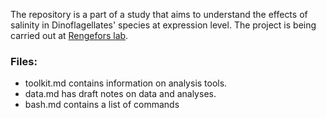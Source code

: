 
The repository is a part of a study that aims to understand the effects of salinity in Dinoflagellates' species at expression level. The project is being carried out at [Rengefors lab](https://rengeforslab.org/).

### Files:

- toolkit.md contains information on analysis tools.
- data.md has draft notes on data and analyses.
- bash.md contains a list of commands
